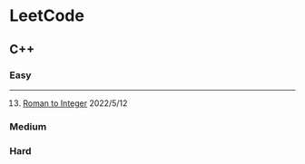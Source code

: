 # LeetCode

## C++

### Easy

---

13. [Roman to Integer](https://leetcode.com/problems/roman-to-integer) 2022/5/12

### Medium

### Hard